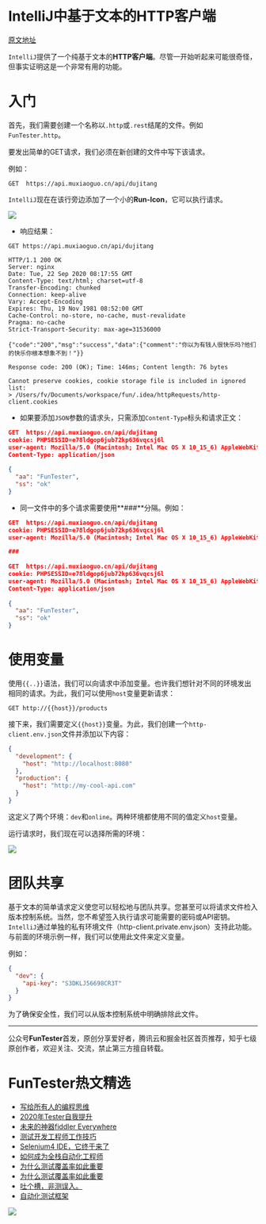 # IntelliJ中基于文本的HTTP客户端

[原文地址](https://www.javacodegeeks.com/2020/07/intellijs-text-based-http-client.html)

`IntelliJ`提供了一个纯基于文本的**HTTP客户端**。尽管一开始听起来可能很奇怪，但事实证明这是一个非常有用的功能。

# 入门

首先，我们需要创建一个名称以`.http`或`.rest`结尾的文件。例如`FunTester.http`。

要发出简单的GET请求，我们必须在新创建的文件中写下该请求。

例如：

`GET  https://api.muxiaoguo.cn/api/dujitang`

`IntelliJ`现在在该行旁边添加了一个小的**Run-Icon**，它可以执行请求。

![](http://pic.automancloud.com/WX20200922-162438.png)

* 响应结果：

```shell
GET https://api.muxiaoguo.cn/api/dujitang

HTTP/1.1 200 OK
Server: nginx
Date: Tue, 22 Sep 2020 08:17:55 GMT
Content-Type: text/html; charset=utf-8
Transfer-Encoding: chunked
Connection: keep-alive
Vary: Accept-Encoding
Expires: Thu, 19 Nov 1981 08:52:00 GMT
Cache-Control: no-store, no-cache, must-revalidate
Pragma: no-cache
Strict-Transport-Security: max-age=31536000

{"code":"200","msg":"success","data":{"comment":"你以为有钱人很快乐吗?他们的快乐你根本想象不到！"}}

Response code: 200 (OK); Time: 146ms; Content length: 76 bytes

Cannot preserve cookies, cookie storage file is included in ignored list:
> /Users/fv/Documents/workspace/fun/.idea/httpRequests/http-client.cookies

```

* 如果要添加`JSON`参数的请求头，只需添加`Content-Type`标头和请求正文：


```JSON
GET  https://api.muxiaoguo.cn/api/dujitang
cookie: PHPSESSID=e78ldgop6jub72kp636vqcsj6l
user-agent: Mozilla/5.0 (Macintosh; Intel Mac OS X 10_15_6) AppleWebKit/537.36 (KHTML, like Gecko) Chrome/85.0.4183.102 Safari/537.36
Content-Type: application/json
 
{
  "aa": "FunTester",
  "ss": "ok"
}
```

* 同一文件中的多个请求需要使用**###**分隔。例如：

```json
GET  https://api.muxiaoguo.cn/api/dujitang
cookie: PHPSESSID=e78ldgop6jub72kp636vqcsj6l
user-agent: Mozilla/5.0 (Macintosh; Intel Mac OS X 10_15_6) AppleWebKit/537.36 (KHTML, like Gecko) Chrome/85.0.4183.102 Safari/537.36

###
 
GET  https://api.muxiaoguo.cn/api/dujitang
cookie: PHPSESSID=e78ldgop6jub72kp636vqcsj6l
user-agent: Mozilla/5.0 (Macintosh; Intel Mac OS X 10_15_6) AppleWebKit/537.36 (KHTML, like Gecko) Chrome/85.0.4183.102 Safari/537.36
Content-Type: application/json
 
{
  "aa": "FunTester",
  "ss": "ok"
}
```

# 使用变量

使用`{{..}}`语法，我们可以向请求中添加变量。也许我们想针对不同的环境发出相同的请求。为此，我们可以使用`host`变量更新请求：

`GET http://{{host}}/products`

接下来，我们需要定义`{{host}}`变量。为此，我们创建一个`http-client.env.json`文件并添加以下内容：


```json
{
  "development": {
    "host": "http://localhost:8080"
  },
  "production": {
    "host": "http://my-cool-api.com"
  }
}
```

这定义了两个环境：`dev`和`online`。两种环境都使用不同的值定义`host`变量。

运行请求时，我们现在可以选择所需的环境：

![](http://pic.automancloud.com/WX20200922-162532.png)

# 团队共享

基于文本的简单请求定义使您可以轻松地与团队共享。您甚至可以将请求文件检入版本控制系统。当然，您不希望签入执行请求可能需要的密码或API密钥。`IntelliJ`通过单独的私有环境文件（http-client.private.env.json）支持此功能。与前面的环境示例一样，我们可以使用此文件来定义变量。

例如：


```json
{
  "dev": {
    "api-key": "S3DKLJ56698CR3T"
  }
}

```

为了确保安全性，我们可以从版本控制系统中明确排除此文件。

----
公众号**FunTester**首发，原创分享爱好者，腾讯云和掘金社区首页推荐，知乎七级原创作者，欢迎关注、交流，禁止第三方擅自转载。

FunTester热文精选
=

- [写给所有人的编程思维](https://mp.weixin.qq.com/s/Oj33UCnYfbUgzsBzEm2GPQ)
- [2020年Tester自我提升](https://mp.weixin.qq.com/s/vuhUp85_6Sbg6ReAN3TTSQ)
- [未来的神器fiddler Everywhere](https://mp.weixin.qq.com/s/-BSuHR6RPkdv8R-iy47MLQ)
- [测试开发工程师工作技巧](https://mp.weixin.qq.com/s/TvrUCisja5Zbq-NIwy_2fQ)
- [Selenium4 IDE，它终于来了](https://mp.weixin.qq.com/s/XNotlZvFpmBmBQy1pYifOw)
- [如何成为全栈自动化工程师](https://mp.weixin.qq.com/s/j2rQ3COFhg939KLrgKr_bg)
- [为什么测试覆盖率如此重要](https://mp.weixin.qq.com/s/0evyuiU2kdXDgMDnDKjORg)
- [为什么测试覆盖率如此重要](https://mp.weixin.qq.com/s/0evyuiU2kdXDgMDnDKjORg)
- [吐个槽，非测误入。](https://mp.weixin.qq.com/s/BBFzUZVFMmU7a6qfLKas2w)
- [自动化测试框架](https://mp.weixin.qq.com/s/vu6p_rQd3vFKDYu8JDJ0Rg)

![](https://mmbiz.qpic.cn/mmbiz_png/13eN86FKXzDnHxttBoq6jhgic4jJF8icbAMdOvlR0xXUX9a3tupYYib3ibYyIHicNtefS3Jo7yefLKlQWgLK7bCgCLA/640?wx_fmt=png&tp=webp&wxfrom=5&wx_lazy=1&wx_co=1)